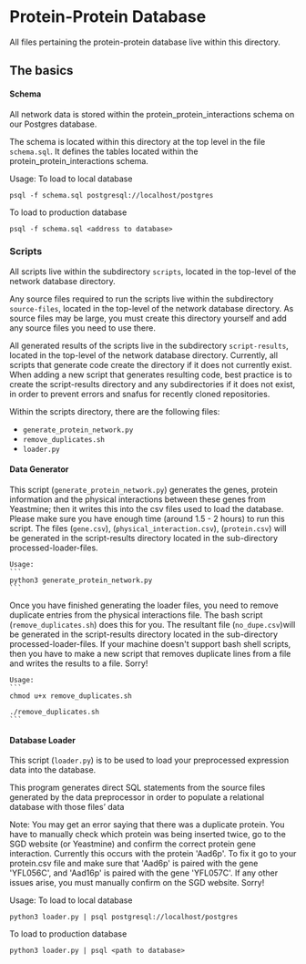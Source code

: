 # Protein-Protein Database 

All files pertaining the protein-protein database live within this directory.

## The basics

#### Schema

All network data is stored within the protein_protein_interactions schema on our Postgres database.

The schema is located within this directory at the top level in the file `schema.sql`. It defines the tables located within the protein_protein_interactions schema. 

Usage:
To load to local database
```
psql -f schema.sql postgresql://localhost/postgres
```
To load to production database 
```
psql -f schema.sql <address to database>
```

### Scripts

All scripts live within the subdirectory `scripts`, located in the top-level of the network database directory. 

Any source files required to run the scripts live within the subdirectory `source-files`, located in the top-level of the network database directory. As source files may be large, you must create this directory yourself and add any source files you need to use there. 

All generated results of the scripts live in the subdirectory `script-results`, located in the top-level of the network database directory. Currently, all scripts that generate code create the directory if it does not currently exist. When adding a new script that generates resulting code, best practice is to create the script-results directory and any subdirectories if it does not exist, in order to prevent errors and snafus for recently cloned repositories.

Within the scripts directory, there are the following files:

- `generate_protein_network.py`
- `remove_duplicates.sh`
- `loader.py`

#### Data Generator

This script (`generate_protein_network.py`) generates the genes, protein information and the physical interactions between these genes from Yeastmine; then it writes this into the csv files used to load the database. Please make sure you have enough time (around 1.5 - 2 hours) to run this script. The files (`gene.csv`), (`physical_interaction.csv`), (`protein.csv`) will be generated in the script-results directory located in the sub-directory processed-loader-files.

    Usage: 
    ```
    python3 generate_protein_network.py
    ```

Once you have finished generating the loader files, you need to remove duplicate entries from the physical interactions file. The bash script (`remove_duplicates.sh`) does this for you. The resultant file (`no_dupe.csv`)will be generated in the script-results directory located in the sub-directory processed-loader-files. If your machine doesn't support bash shell scripts, then you have to make a new script that removes duplicate lines from a file and writes the results to a file. Sorry!

    Usage: 
    ```
    chmod u+x remove_duplicates.sh
    
    ./remove_duplicates.sh
    ```

#### Database Loader

This script (`loader.py`) is to be used to load your preprocessed expression data into the database. 

This program generates direct SQL statements from the source files generated by the data preprocessor in order to populate a relational database with those files’ data

Note: You may get an error saying that there was a duplicate protein. You have to manually check which protein was being inserted twice, go to the SGD website (or Yeastmine) and confirm the correct protein gene interaction. Currently this occurs with the protein 'Aad6p'. To fix it go to your protein.csv file and make sure that 'Aad6p' is paired with the gene 'YFL056C', and 'Aad16p' is paired with the gene 'YFL057C'. If any other issues arise, you must manually confirm on the SGD website. Sorry!

Usage: 
To load to local database
```
python3 loader.py | psql postgresql://localhost/postgres
```
To load to production database
```
python3 loader.py | psql <path to database>
```
